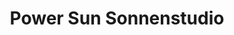 ---
title: "Power Sun Sonnenstudio"
url: /eggenstein-leopoldshafen/power-sun-sonnenstudio/
shop: Kosmetik
---